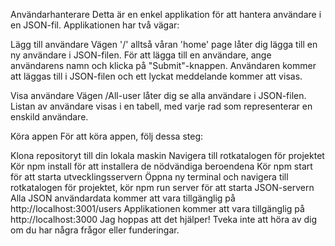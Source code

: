Användarhanterare
Detta är en enkel applikation för att hantera användare i en JSON-fil. Applikationen har två vägar:

Lägg till användare
Vägen '/' alltså våran 'home' page  låter dig lägga till en ny användare i JSON-filen. För att lägga till en användare, ange användarens namn och klicka på "Submit"-knappen. Användaren kommer att läggas till i JSON-filen och ett lyckat meddelande kommer att visas.

Visa användare
Vägen /All-user låter dig se alla användare i JSON-filen. Listan av användare visas i en tabell, med varje rad som representerar en enskild användare.

Köra appen
För att köra appen, följ dessa steg:

Klona repositoryt till din lokala maskin
Navigera till rotkatalogen för projektet
Kör npm install för att installera de nödvändiga beroendena
Kör npm start för att starta utvecklingsservern
Öppna ny terminal och navigera till rotkatalogen för projektet, kör npm run server för att starta JSON-servern
Alla JSON användardata kommer att vara tillgänglig på http://localhost:3001/users
Applikationen kommer att vara tillgänglig på http://localhost:3000
Jag hoppas att det hjälper! Tveka inte att höra av dig om du har några frågor eller funderingar.